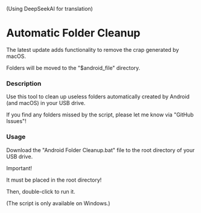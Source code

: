 (Using DeepSeekAI for translation)

# Automatic Folder Cleanup

The latest update adds functionality to remove the crap generated by macOS.

Folders will be moved to the "$android_file" directory.

### Description

Use this tool to clean up useless folders automatically created by Android (and macOS) in your USB drive.

If you find any folders missed by the script, please let me know via "GitHub Issues"!

### Usage

Download the "Android Folder Cleanup.bat" file to the root directory of your USB drive.

Important!

It must be placed in the root directory!

Then, double-click to run it.

(The script is only available on Windows.)
